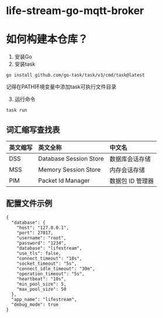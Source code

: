 # life-stream-go-mqtt-broker

# 如何构建本仓库？

1. 安装Go
2. 安装task

```shell
go install github.com/go-task/task/v3/cmd/task@latest
```

记得在PATH环境变量中添加task可执行文件目录

3. 运行命令

```shell
task run
```

## 词汇缩写查找表

| 英文缩写 | 英文全称                   | 中文名        |  
|:-----|:-----------------------|:-----------|
| DSS  | Database Session Store | 数据库会话存储    |
| MSS  | Memory Session Store   | 内存会话存储     |
| PIM  | Packet Id Manager      | 数据包 ID 管理器 |

## 配置文件示例

```json5
{
  "database": {
    "host": "127.0.0.1",
    "port": 27017,
    "username": "root",
    "password": "1234",
    "database": "lifestream",
    "use_tls": false,
    "connect_timeout": "10s",
    "socket_timeout": "5s",
    "connect_idle_timeout": "30m",
    "operation_timeout": "5s",
    "heartbeat": "10s",
    "min_pool_size": 5,
    "max_pool_size": 50
  },
  "app_name": "lifestream",
  "debug_mode": true
}
```